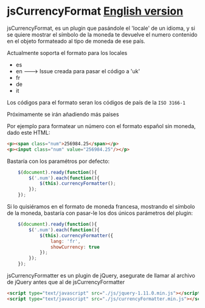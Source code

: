 jsCurrencyFormat [English version](http://github.com/MarinaPlanells/jsCurrencyFormat/master/Readme_EN.md)
================

jsCurrencyFormat, es un plugin que pasándole el 'locale' de un idioma, y si se quiere mostrar el símbolo de la moneda te devuelve el numero contenido en el objeto formateado al tipo de moneda de ese país.

Actualmente soporta el formato para los locales

- es
- en ---> Issue creada para pasar el código a 'uk'
- fr
- de
- it

Los códigos para el formato seran los códigos de país de la `ISO 3166-1`

Próximamente se irán añadiendo más paises

Por ejemplo para formatear un número con el formato español sin moneda, dado este HTML:

```html
<p><span class="num">256984.25</span></p>
<p><input class="num" value="256984.25"/></p>
```

Bastaría con los paramétros por defecto:

```js
    $(document).ready(function(){
        $('.num').each(function(){
            $(this).currencyFormatter();
        });
    });
```

Si lo quisiéramos en el formato de moneda francesa, mostrando el símbolo de la moneda, bastaría con pasar-le los dos únicos parámetros del plugin:

```js
    $(document).ready(function(){
        $('.num').each(function(){
            $(this).currencyFormatter({
                lang: 'fr',
                showCurrency: true
            });
        });
    });
```

jsCurrencyFormatter es un plugin de jQuery, asegurate de llamar al archivo de jQuery antes que al de jsCurrencyFormatter

```html
<script type="text/javascript" src="./js/jquery-1.11.0.min.js"></script>
<script type="text/javascript" src="./js/currencyFormatter.min.js"></script>
```

